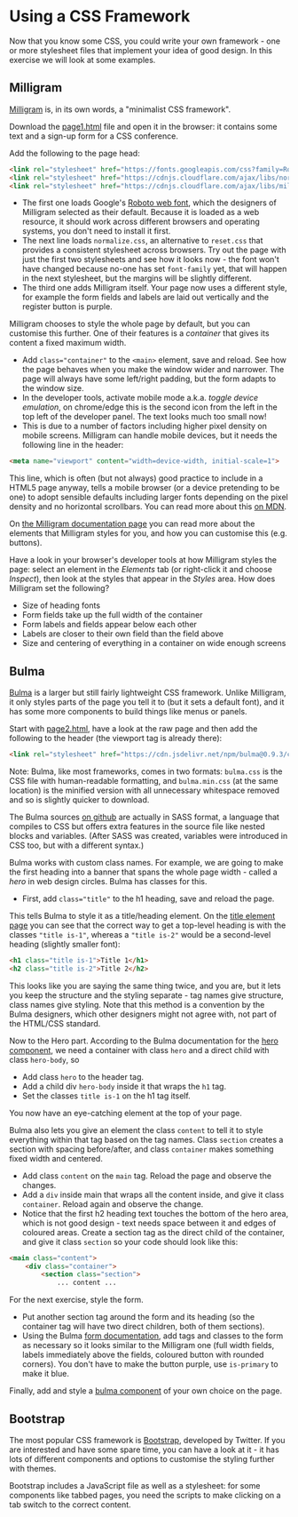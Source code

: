 # Using a CSS Framework

Now that you know some CSS, you could write your own framework - one or more stylesheet files that implement your idea of good design. In this exercise we will look at some examples.

## Milligram

[Milligram](https://milligram.io) is, in its own words, a "minimalist CSS framework".

Download the [page1.html](./page1.html) file and open it in the browser: it contains some text and a sign-up form for a CSS conference.

Add the following to the page head:

```html
<link rel="stylesheet" href="https://fonts.googleapis.com/css?family=Roboto:300,300italic,700,700italic">
<link rel="stylesheet" href="https://cdnjs.cloudflare.com/ajax/libs/normalize/8.0.1/normalize.css">
<link rel="stylesheet" href="https://cdnjs.cloudflare.com/ajax/libs/milligram/1.4.1/milligram.css">

```

  - The first one loads Google's [Roboto web font](https://fonts.google.com/specimen/Roboto), which the designers of Milligram selected as their default. Because it is loaded as a web resource, it should work across different browsers and operating systems, you don't need to install it first.
  - The next line loads `normalize.css`, an alternative to `reset.css` that provides a consistent stylesheet across browsers. Try out the page with just the first two stylesheets and see how it looks now - the font won't have changed because no-one has set `font-family` yet, that will happen in the next stylesheet, but the margins will be slightly different.
  - The third one adds Milligram itself. Your page now uses a different style, for example the form fields and labels are laid out vertically and the register button is purple.

Milligram chooses to style the whole page by default, but you can customise this further. One of their features is a _container_ that gives its content a fixed maximum width.

  - Add `class="container"` to the `<main>` element, save and reload. See how the page behaves when you make the window wider and narrower. The page will always have some left/right padding, but the form adapts to the window size.
  - In the developer tools, activate mobile mode a.k.a. _toggle device emulation_, on chrome/edge this is the second icon from the left in the top left of the developer panel. The text looks much too small now!
  - This is due to a number of factors including higher pixel density on mobile screens. Milligram can handle mobile devices, but it needs the following line in the header:

```html
<meta name="viewport" content="width=device-width, initial-scale=1">
```

This line, which is often (but not always) good practice to include in a HTML5 page anyway, tells a mobile browser (or a device pretending to be one) to adopt sensible defaults including larger fonts depending on the pixel density and no horizontal scrollbars. You can read more about this [on MDN](https://developer.mozilla.org/en-US/docs/Web/HTML/Viewport_meta_tag).

On [the Milligram documentation page](https://milligram.io/#typography) you can read more about the elements that Milligram styles for you, and how you can customise this (e.g. buttons).

Have a look in your browser's developer tools at how Milligram styles the page: select an element in the _Elements_ tab (or right-click it and choose _Inspect_), then look at the styles that appear in the _Styles_ area. How does Milligram set the following?

  - Size of heading fonts
  - Form fields take up the full width of the container
  - Form labels and fields appear below each other
  - Labels are closer to their own field than the field above
  - Size and centering of everything in a container on wide enough screens

## Bulma

[Bulma](https://bulma.io) is a larger but still fairly lightweight CSS framework. Unlike Milligram, it only styles parts of the page you tell it to (but it sets a default font), and it has some more components to build things like menus or panels.

Start with [page2.html](./page2.html), have a look at the raw page and then add the following to the header (the viewport tag is already there):

```html
<link rel="stylesheet" href="https://cdn.jsdelivr.net/npm/bulma@0.9.3/css/bulma.css">
```

Note: Bulma, like most frameworks, comes in two formats: `bulma.css` is the CSS file with human-readable formatting, and `bulma.min.css` (at the same location) is the minified version with all unnecessary whitespace removed and so is slightly quicker to download.

The Bulma sources [on github](github.com/jgthms/bulma) are actually in SASS format, a language that compiles to CSS but offers extra features in the source file like nested blocks and variables. (After SASS was created, variables were introduced in CSS too, but with a different syntax.)

Bulma works with custom class names. For example, we are going to make the first heading into a banner that spans the whole page width - called a _hero_ in web design circles. Bulma has classes for this.

  - First, add `class="title"` to the h1 heading, save and reload the page.

This tells Bulma to style it as a title/heading element. On the [title element page](https://bulma.io/documentation/elements/title/) you can see that the correct way to get a top-level heading is with the classes `"title is-1"`, whereas a `"title is-2"` would be a second-level heading (slightly smaller font):

```html
<h1 class="title is-1">Title 1</h1>
<h2 class="title is-2">Title 2</h2>
```

This looks like you are saying the same thing twice, and you are, but it lets you keep the structure and the styling separate - tag names give structure, class names give styling. Note that this method is a convention by the Bulma designers, which other designers might not agree with, not part of the HTML/CSS standard.

Now to the Hero part. According to the Bulma documentation for the [hero component](https://bulma.io/documentation/layout/hero/), we need a container with class `hero` and a direct child with class `hero-body`, so

  - Add class `hero` to the header tag.
  - Add a child div `hero-body` inside it that wraps the `h1` tag.
  - Set the classes `title is-1` on the h1 tag itself.

You now have an eye-catching element at the top of your page.

Bulma also lets you give an element the class `content` to tell it to style everything within that tag based on the tag names. Class `section` creates a section with spacing before/after, and class `container` makes something fixed width and centered.

  - Add class `content` on the `main` tag. Reload the page and observe the changes.
  - Add a `div` inside main that wraps all the content inside, and give it class `container`. Reload again and observe the change.
  - Notice that the first h2 heading text touches the bottom of the hero area, which is not good design - text needs space between it and edges of coloured areas. Create a section tag as the direct child of the container, and give it class `section` so your code should look like this:

```html
<main class="content">
    <div class="container">
        <section class="section">
            ... content ...
```

For the next exercise, style the form.

  - Put another section tag around the form and its heading (so the container tag will have two direct children, both of them sections).
  - Using the Bulma [form documentation](https://bulma.io/documentation/form/general/), add tags and classes to the form as necessary so it looks similar to the Milligram one (full width fields, labels immediately above the fields, coloured button with rounded corners). You don't have to make the button purple, use `is-primary` to make it blue.

Finally, add and style a [bulma component](https://bulma.io/documentation/components/) of your own choice on the page.

## Bootstrap

The most popular CSS framework is [Bootstrap](https://getbootstrap.com), developed by Twitter. If you are interested and have some spare time, you can have a look at it - it has lots of different components and options to customise the styling further with themes.

Bootstrap includes a JavaScript file as well as a stylesheet: for some components like tabbed pages, you need the scripts to make clicking on a tab switch to the correct content.
